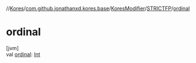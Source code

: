//[Kores](../../../../index.md)/[com.github.jonathanxd.kores.base](../../index.md)/[KoresModifier](../index.md)/[STRICTFP](index.md)/[ordinal](ordinal.md)

# ordinal

[jvm]\
val [ordinal](ordinal.md): [Int](https://kotlinlang.org/api/latest/jvm/stdlib/kotlin/-int/index.html)
